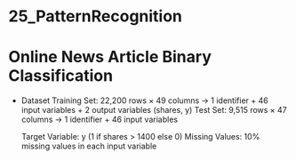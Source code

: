 # 25_PatternRecognition

# Online News Article Binary Classification

- Dataset
  Training Set: 22,200 rows × 49 columns → 1 identifier + 46 input variables + 2 output variables (shares, y)
  Test Set: 9,515 rows × 47 columns → 1 identifier + 46 input variables

  Target Variable: y (1 if shares > 1400 else 0)
  Missing Values: 10% missing values in each input variable
